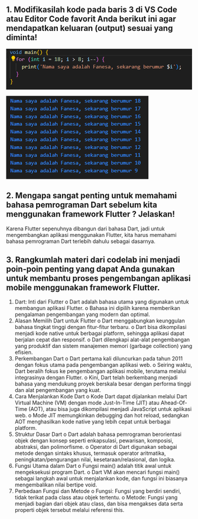 ## 1. Modifikasilah kode pada baris 3 di VS Code atau Editor Code favorit Anda berikut ini agar mendapatkan keluaran (output) sesuai yang diminta!
![alt text](img/image.png)


![alt text](img/image-1.png)
## 2. Mengapa sangat penting untuk memahami bahasa pemrograman Dart sebelum kita menggunakan framework Flutter ? Jelaskan!

Karena Flutter sepenuhnya dibangun dari bahasa Dart, jadi untuk mengembangkan aplikasi menggunakan Flutter, kita harus memahami bahasa pemrograman Dart terlebih dahulu sebagai dasarnya.

## 3. Rangkumlah materi dari codelab ini menjadi poin-poin penting yang dapat Anda gunakan untuk membantu proses pengembangan aplikasi mobile menggunakan framework Flutter.
1.	Dart: Inti dari Flutter
o	Dart adalah bahasa utama yang digunakan untuk membangun aplikasi Flutter.
o	Bahasa ini dipilih karena memberikan pengalaman pengembangan yang modern dan optimal.
2.	Alasan Memilih Dart untuk Flutter
o	Dart menggabungkan keunggulan bahasa tingkat tinggi dengan fitur-fitur terbaru.
o	Dart bisa dikompilasi menjadi kode native untuk berbagai platform, sehingga aplikasi dapat berjalan cepat dan responsif.
o	Dart dilengkapi alat-alat pengembangan yang produktif dan sistem manajemen memori (garbage collection) yang efisien.
3.	Perkembangan Dart
o	Dart pertama kali diluncurkan pada tahun 2011 dengan fokus utama pada pengembangan aplikasi web.
o	Seiring waktu, Dart beralih fokus ke pengembangan aplikasi mobile, terutama melalui integrasinya dengan Flutter.
o	Kini, Dart telah berkembang menjadi bahasa yang mendukung proyek berskala besar dengan performa tinggi dan alat pengembangan yang kuat.
4.	Cara Menjalankan Kode Dart
o	Kode Dart dapat dijalankan melalui Dart Virtual Machine (VM) dengan mode Just-In-Time (JIT) atau Ahead-Of-Time (AOT), atau bisa juga dikompilasi menjadi JavaScript untuk aplikasi web.
o	Mode JIT memungkinkan debugging dan hot reload, sedangkan AOT menghasilkan kode native yang lebih cepat untuk berbagai platform.
5.	Struktur Dasar Dart
o	Dart adalah bahasa pemrograman berorientasi objek dengan konsep seperti enkapsulasi, pewarisan, komposisi, abstraksi, dan polimorfisme.
o	Operator di Dart digunakan sebagai metode dengan sintaks khusus, termasuk operator aritmatika, peningkatan/pengurangan nilai, kesetaraan/relasional, dan logika.
6.	Fungsi Utama dalam Dart
o	Fungsi main() adalah titik awal untuk mengeksekusi program Dart.
o	Dart VM akan mencari fungsi main() sebagai langkah awal untuk menjalankan kode, dan fungsi ini biasanya mengembalikan nilai bertipe void.
7.	Perbedaan Fungsi dan Metode
o	Fungsi: Fungsi yang berdiri sendiri, tidak terikat pada class atau objek tertentu.
o	Metode: Fungsi yang menjadi bagian dari objek atau class, dan bisa mengakses data serta properti objek tersebut melalui referensi this.
